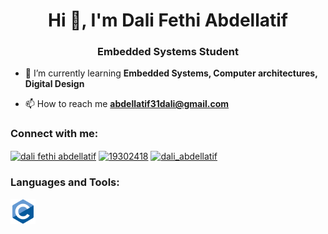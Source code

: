 <h1 align="center">Hi 👋, I'm Dali Fethi Abdellatif</h1>
<h3 align="center">Embedded Systems Student</h3>

- 🌱 I’m currently learning **Embedded Systems, Computer architectures, Digital Design**

- 📫 How to reach me **abdellatif31dali@gmail.com**

<h3 align="left">Connect with me:</h3>
<p align="left">
<a href="https://linkedin.com/in/dali fethi abdellatif" target="blank"><img align="center" src="https://raw.githubusercontent.com/rahuldkjain/github-profile-readme-generator/master/src/images/icons/Social/linked-in-alt.svg" alt="dali fethi abdellatif" height="30" width="40" /></a>
<a href="https://stackoverflow.com/users/19302418" target="blank"><img align="center" src="https://raw.githubusercontent.com/rahuldkjain/github-profile-readme-generator/master/src/images/icons/Social/stack-overflow.svg" alt="19302418" height="30" width="40" /></a>
<a href="https://www.hackerrank.com/dali_abdellatif" target="blank"><img align="center" src="https://raw.githubusercontent.com/rahuldkjain/github-profile-readme-generator/master/src/images/icons/Social/hackerrank.svg" alt="dali_abdellatif" height="30" width="40" /></a>
</p>

<h3 align="left">Languages and Tools:</h3>
<p align="left"> <a href="https://www.cprogramming.com/" target="_blank" rel="noreferrer"> <img src="https://raw.githubusercontent.com/devicons/devicon/master/icons/c/c-original.svg" alt="c" width="40" height="40"/> </a> </p>
